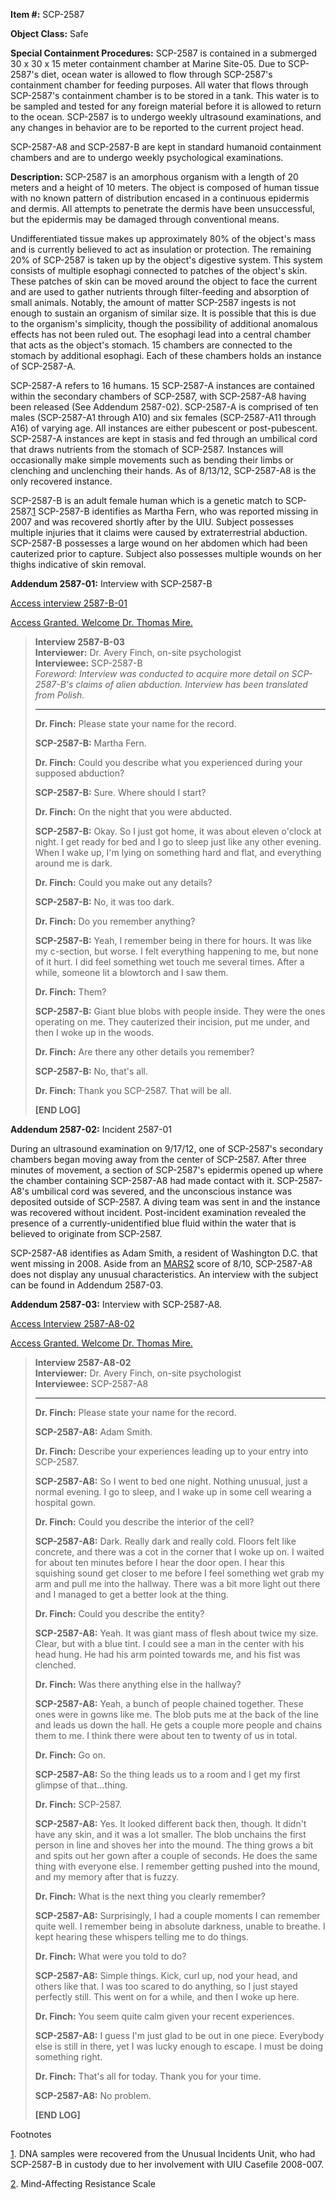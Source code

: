 **Item #:** SCP-2587

**Object Class:** Safe

**Special Containment Procedures:** SCP-2587 is contained in a submerged 30 x 30 x 15 meter containment chamber at Marine Site-05. Due to SCP-2587's diet, ocean water is allowed to flow through SCP-2587's containment chamber for feeding purposes. All water that flows through SCP-2587's containment chamber is to be stored in a tank. This water is to be sampled and tested for any foreign material before it is allowed to return to the ocean. SCP-2587 is to undergo weekly ultrasound examinations, and any changes in behavior are to be reported to the current project head.

SCP-2587-A8 and SCP-2587-B are kept in standard humanoid containment chambers and are to undergo weekly psychological examinations.

**Description:** SCP-2587 is an amorphous organism with a length of 20 meters and a height of 10 meters. The object is composed of human tissue with no known pattern of distribution encased in a continuous epidermis and dermis. All attempts to penetrate the dermis have been unsuccessful, but the epidermis may be damaged through conventional means.

Undifferentiated tissue makes up approximately 80% of the object's mass and is currently believed to act as insulation or protection. The remaining 20% of SCP-2587 is taken up by the object's digestive system. This system consists of multiple esophagi connected to patches of the object's skin. These patches of skin can be moved around the object to face the current and are used to gather nutrients through filter-feeding and absorption of small animals. Notably, the amount of matter SCP-2587 ingests is not enough to sustain an organism of similar size. It is possible that this is due to the organism's simplicity, though the possibility of additional anomalous effects has not been ruled out. The esophagi lead into a central chamber that acts as the object's stomach. 15 chambers are connected to the stomach by additional esophagi. Each of these chambers holds an instance of SCP-2587-A.

SCP-2587-A refers to 16 humans. 15 SCP-2587-A instances are contained within the secondary chambers of SCP-2587, with SCP-2587-A8 having been released (See Addendum 2587-02). SCP-2587-A is comprised of ten males (SCP-2587-A1 through A10) and six females (SCP-2587-A11 through A16) of varying age. All instances are either pubescent or post-pubescent. SCP-2587-A instances are kept in stasis and fed through an umbilical cord that draws nutrients from the stomach of SCP-2587. Instances will occasionally make simple movements such as bending their limbs or clenching and unclenching their hands. As of 8/13/12, SCP-2587-A8 is the only recovered instance.

SCP-2587-B is an adult female human which is a genetic match to SCP-2587.[1](javascript:;) SCP-2587-B identifies as Martha Fern, who was reported missing in 2007 and was recovered shortly after by the UIU. Subject possesses multiple injuries that it claims were caused by extraterrestrial abduction. SCP-2587-B possesses a large wound on her abdomen which had been cauterized prior to capture. Subject also possesses multiple wounds on her thighs indicative of skin removal.

**Addendum 2587-01:** Interview with SCP-2587-B

[Access interview 2587-B-01](javascript:;)

[Access Granted. Welcome Dr. Thomas Mire.](javascript:;)

> **Interview 2587-B-03**  
> **Interviewer:** Dr. Avery Finch, on-site psychologist  
> **Interviewee:** SCP-2587-B  
> _Foreword: Interview was conducted to acquire more detail on SCP-2587-B's claims of alien abduction. Interview has been translated from Polish._
> 
> * * *
> 
> **Dr. Finch:** Please state your name for the record.
> 
> **SCP-2587-B:** Martha Fern.
> 
> **Dr. Finch:** Could you describe what you experienced during your supposed abduction?
> 
> **SCP-2587-B:** Sure. Where should I start?
> 
> **Dr. Finch:** On the night that you were abducted.
> 
> **SCP-2587-B:** Okay. So I just got home, it was about eleven o'clock at night. I get ready for bed and I go to sleep just like any other evening. When I wake up, I'm lying on something hard and flat, and everything around me is dark.
> 
> **Dr. Finch:** Could you make out any details?
> 
> **SCP-2587-B:** No, it was too dark.
> 
> **Dr. Finch:** Do you remember anything?
> 
> **SCP-2587-B:** Yeah, I remember being in there for hours. It was like my c-section, but worse. I felt everything happening to me, but none of it hurt. I did feel something wet touch me several times. After a while, someone lit a blowtorch and I saw them.
> 
> **Dr. Finch:** Them?
> 
> **SCP-2587-B:** Giant blue blobs with people inside. They were the ones operating on me. They cauterized their incision, put me under, and then I woke up in the woods.
> 
> **Dr. Finch:** Are there any other details you remember?
> 
> **SCP-2587-B:** No, that's all.
> 
> **Dr. Finch:** Thank you SCP-2587. That will be all.
> 
> **\[END LOG\]**

**Addendum 2587-02:** Incident 2587-01

During an ultrasound examination on 9/17/12, one of SCP-2587's secondary chambers began moving away from the center of SCP-2587. After three minutes of movement, a section of SCP-2587's epidermis opened up where the chamber containing SCP-2587-A8 had made contact with it. SCP-2587-A8's umbilical cord was severed, and the unconscious instance was deposited outside of SCP-2587. A diving team was sent in and the instance was recovered without incident. Post-incident examination revealed the presence of a currently-unidentified blue fluid within the water that is believed to originate from SCP-2587.

SCP-2587-A8 identifies as Adam Smith, a resident of Washington D.C. that went missing in 2008. Aside from an [MARS](http://www.scp-wiki.net/scp-2662)[2](javascript:;) score of 8/10, SCP-2587-A8 does not display any unusual characteristics. An interview with the subject can be found in Addendum 2587-03.

**Addendum 2587-03:** Interview with SCP-2587-A8.

[Access Interview 2587-A8-02](javascript:;)

[Access Granted. Welcome Dr. Thomas Mire.](javascript:;)

> **Interview 2587-A8-02**  
> **Interviewer:** Dr. Avery Finch, on-site psychologist  
> **Interviewee:** SCP-2587-A8
> 
> * * *
> 
> **Dr. Finch:** Please state your name for the record.
> 
> **SCP-2587-A8:** Adam Smith.
> 
> **Dr. Finch:** Describe your experiences leading up to your entry into SCP-2587.
> 
> **SCP-2587-A8:** So I went to bed one night. Nothing unusual, just a normal evening. I go to sleep, and I wake up in some cell wearing a hospital gown.
> 
> **Dr. Finch:** Could you describe the interior of the cell?
> 
> **SCP-2587-A8:** Dark. Really dark and really cold. Floors felt like concrete, and there was a cot in the corner that I woke up on. I waited for about ten minutes before I hear the door open. I hear this squishing sound get closer to me before I feel something wet grab my arm and pull me into the hallway. There was a bit more light out there and I managed to get a better look at the thing.
> 
> **Dr. Finch:** Could you describe the entity?
> 
> **SCP-2587-A8:** Yeah. It was giant mass of flesh about twice my size. Clear, but with a blue tint. I could see a man in the center with his head hung. He had his arm pointed towards me, and his fist was clenched.
> 
> **Dr. Finch:** Was there anything else in the hallway?
> 
> **SCP-2587-A8:** Yeah, a bunch of people chained together. These ones were in gowns like me. The blob puts me at the back of the line and leads us down the hall. He gets a couple more people and chains them to me. I think there were about ten to twenty of us in total.
> 
> **Dr. Finch:** Go on.
> 
> **SCP-2587-A8:** So the thing leads us to a room and I get my first glimpse of that…thing.
> 
> **Dr. Finch:** SCP-2587.
> 
> **SCP-2587-A8:** Yes. It looked different back then, though. It didn't have any skin, and it was a lot smaller. The blob unchains the first person in line and shoves her into the mound. The thing grows a bit and spits out her gown after a couple of seconds. He does the same thing with everyone else. I remember getting pushed into the mound, and my memory after that is fuzzy.
> 
> **Dr. Finch:** What is the next thing you clearly remember?
> 
> **SCP-2587-A8:** Surprisingly, I had a couple moments I can remember quite well. I remember being in absolute darkness, unable to breathe. I kept hearing these whispers telling me to do things.
> 
> **Dr. Finch:** What were you told to do?
> 
> **SCP-2587-A8:** Simple things. Kick, curl up, nod your head, and others like that. I was too scared to do anything, so I just stayed perfectly still. This went on for a while, and then I woke up here.
> 
> **Dr. Finch:** You seem quite calm given your recent experiences.
> 
> **SCP-2587-A8:** I guess I'm just glad to be out in one piece. Everybody else is still in there, yet I was lucky enough to escape. I must be doing something right.
> 
> **Dr. Finch:** That's all for today. Thank you for your time.
> 
> **SCP-2587-A8:** No problem.  
>   
> **\[END LOG\]**

Footnotes

[1](javascript:;). DNA samples were recovered from the Unusual Incidents Unit, who had SCP-2587-B in custody due to her involvement with UIU Casefile 2008-007.

[2](javascript:;). Mind-Affecting Resistance Scale